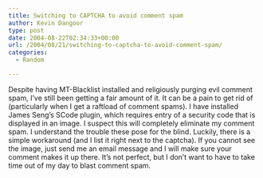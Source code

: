 ```yaml
---
title: Switching to CAPTCHA to avoid comment spam
author: Kevin Dangoor
type: post
date: 2004-08-22T02:34:33+00:00
url: /2004/08/21/switching-to-captcha-to-avoid-comment-spam/
categories:
  - Random

---
```

Despite having MT-Blacklist installed and religiously purging evil comment spam, I&#8217;ve still been getting a fair amount of it. It can be a pain to get rid of (particularly when I get a raftload of comment spams). I have installed James Seng&#8217;s SCode plugin, which requires entry of a security code that is displayed in an image. I suspect this will completely eliminate my comment spam. I understand the trouble these pose for the blind. Luckily, there is a simple workaround (and I list it right next to the captcha). If you cannot see the image, just send me an email message and I will make sure your comment makes it up there. It&#8217;s not perfect, but I don&#8217;t want to have to take time out of my day to blast comment spam.